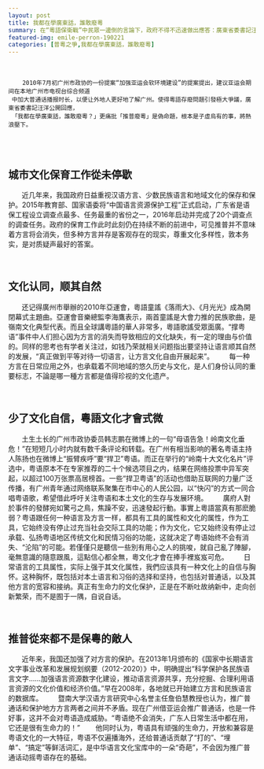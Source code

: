```yaml
---
layout: post
title: 我都在學廣東話，誰敢廢粵
summary: 在“粵語保衛戰”中民眾一邊倒的言論下，政府不得不迅速做出應答：廣東省委書記汪洋公開回應，「我都在學廣東話，誰敢廢粵？」更痛批「推普廢粵」是偽命題，根本是子虛烏有的事，將熱浪壓下。
featured-img: emile-perron-190221
categories: [普粵之爭,我都在學廣東話，誰敢廢粵]
---
```



<br>

```
    2010年7月初广州市政协的一份提案“加强亚运会软环境建设”的提案提出，建议亚运会期间在本地广州市电视台综合频道
 中加大普通话播报时长，以便让外地人更好地了解广州。使得粵語存廢問題引發極大爭議，廣東省委書記汪洋公開回應，
 「我都在學廣東話，誰敢廢粵？」更痛批「推普廢粵」是偽命題，根本是子虛烏有的事，將熱浪壓下。

```
<br>
<br>

城市文化保育工作從未停歇
------
&#160;&#160;&#160;&#160;&#160;&#160; 近几年来，我国政府日益重视汉语方言、少数民族语言和地域文化的保存和保护。2015年教育部、国家语委将“中国语言资源保护工程”正式启动，广东省是语保工程设立调查点最多、任务最重的省份之一，2016年启动并完成了20个调查点的调查任务。政府的保育工作此时此刻仍在持续不断的前进中，可见推普并不意味着方言将会消失，但多种方言并存是客观存在的现实，尊重文化多样性，敦本务实，是对质疑声最好的答案。
    
<br>   

文化认同，顺其自然
------
&#160;&#160;&#160;&#160;&#160;&#160; 还记得廣州市舉辦的2010年亞運會，粵語童謠《落雨大》、《月光光》成為開閉幕式主題曲。亞運會音樂總監李海鷹表示，兩首童謠是大會力推的民族歌曲，是嶺南文化典型代表。而且全球講粵語的華人非常多，粵語歌謠受眾面廣。“撑粤语”事件中人们担心因为方言的消失而导致相应的文化缺失，有一定的理由与价值的。同样的思考也有学者关注过，如钱乃荣就相关问题指出要坚持让语言顺其自然的发展，“真正做到平等对待一切语言，让方言文化自由开展起来”。
&#160;&#160;&#160;&#160;&#160;&#160; 每一种方言在日常应用之外，也承载着不同地域的悠久历史与文化，是人们身份认同的重要标志，不論是哪一種方言都是值得珍视的文化遗产。

<br>

少了文化自信，粵語文化才會式微
------
&#160;&#160;&#160;&#160;&#160;&#160; 土生土长的广州市政协委员韩志鹏在微博上的一句“母语告急！岭南文化垂危！”在短短几小时内就有数千条评论和转载。在广州有相当影响的著名粤语主持人陈扬也在微博上“振臂疾呼”要“捍卫”粤语。而正在举行的“岭南十大文化名片”评选中，粤语原本不在专家推荐的二十个候选项目之内，结果在网络投票中异军突起，以超过100万张票高居榜首。一些“捍卫粤语”的活动也借助互联网的力量广泛传播，有广州青年通过网络联系聚集在市中心的人民公园，以“快闪”的方式一同合唱粤语歌，希望借此呼吁关注粤语和本土文化的生存与发展环境。
&#160;&#160;&#160;&#160;&#160;&#160; 廣府人對於事件的發酵宛如驚弓之鳥，焦躁不安，迅速發起行動。事實上粵語當真有那麽脆弱？粤语跟任何一种语言及方言一样，都具有工具的属性和文化的属性，作为工具，它始终没有停止过充当社会交际工具的功能；作为文化，它又始终没有停止过承载、弘扬粤语地区传统文化和民情习俗的功能，这就决定了粤语始终不会有消失、“沦陷”的可能。若僅僅只是聽信一些別有用心之人的挑唆，就自己亂了陣腳，毫無意識的隨意跟風，這點信心都全無，粵文化才會在捧手裡岌岌可危。
&#160;&#160;&#160;&#160;&#160;&#160; 日常语言的工具属性，实际上强于其文化属性，我們应该具有一种文化上的自信与胸怀。这种胸怀，既包括对本土语言和习俗的选择和坚持，也包括对普通话，以及其他方言的宽容和接纳。真正有生命力的文化保护，正是在不断吐故纳新中，走向创新繁荣，而不是囿于一隅，自说自话。

<br>

推普從來都不是保粵的敵人
------
&#160;&#160;&#160;&#160;&#160;&#160; 近年来，我国还加强了对方言的保护。在2013年1月颁布的《国家中长期语言文字事业改革和发展规划纲要（2012-2020）》中，明确提出“科学保护各民族语言文字……加强语言资源数字化建设，推动语言资源共享，充分挖掘、合理利用语言资源的文化价值和经济价值。”早在2008年，各地就已开始建立方言和民族语言的数据库。
&#160;&#160;&#160;&#160;&#160;&#160; 暨南大学汉语方言研究中心名誉主任詹伯慧教授也认为，推广普通话和保护地方方言两者之间并不矛盾。现在广州借亚运会推广普通话，也是一件好事，这并不会对粤语造成威胁。“粤语绝不会消失，广东人日常生活中都在用，它还是很有生命力的！”
&#160;&#160;&#160;&#160;&#160;&#160; 他同时认为，粤语具有顽强的生命力，开放和兼容是粤语文化的一大特征，粤语不仅遍播海外，还给普通话贡献了“打的”、“埋单”、“搞定”等鲜活词汇，是中华语言文化宝库中的一朵“奇葩”，不会因为推广普通话动摇粤语存在的基础。
